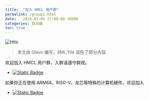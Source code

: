 ```yaml
---
title:  "加入 HMCL 用户群"
permalink: /groups.html
date:   2024-03-05 17:00:00 +0800
categories: 启动器
toc: true
---
```


![Hits](https://hits.seeyoufarm.com/api/count/incr/badge.svg?url=https%3A%2F%2Fdocs.hmcl.net%2Fgroups.html&count_bg=%233E4245&title_bg=%233E4245&icon=&icon_color=%23E7E7E7&title=%F0%9F%91%80&edge_flat=false)

> 本文由 Glavo 编写，8Mi_Yile 润色了部分内容

欢迎加入 HMCL 用户群，入群请遵守群规。
* [![Static Badge](https://img.shields.io/badge/HMCL_用户交流群-blue?style=for-the-badge&logo=tencentqq&logoColor=red&label=加入)](https://qm.qq.com/q/fvJueufsvC)

如果你正在使用 ARM64、RISC-V、龙芯等特殊的计算机硬件，欢迎加入
* [![Static Badge](https://img.shields.io/badge/HMCL_非主流硬件交流群-blue?style=for-the-badge&logo=tencentqq&logoColor=red&label=加入)](https://qm.qq.com/q/C935haj8xW)

